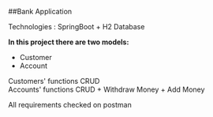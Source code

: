 ##Bank Application

Technologies : SpringBoot + H2 Database

**In this project there are two models:**
+ Customer
+ Account

Customers' functions CRUD <br>
Accounts' functions CRUD + Withdraw Money + Add Money

All requirements checked on postman



